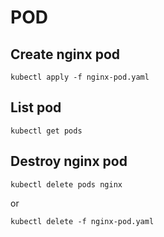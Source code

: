 # POD

## Create nginx pod
```
kubectl apply -f nginx-pod.yaml
```

## List pod 
```
kubectl get pods
```

## Destroy nginx pod
```
kubectl delete pods nginx
```
or
```
kubectl delete -f nginx-pod.yaml
